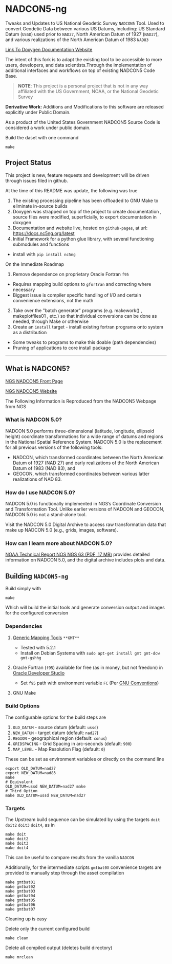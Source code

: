 # NADCON5-ng

Tweaks and Updates to US National Geodetic Survey `NADCON5` Tool. Used to convert Geodetic Data between various US Datums, including: US Standard Datum (`USSD`) used  prior to `NAD27`, North American Datum of 1927 (`NAD27`), and various realizations of the North American Datum of 1983 `NAD83`

[Link To Doxygen Documentation Website](http://docs.nc5ng.org/latest)

The intent of this fork is to adapt the existing tool to be accessible to more users, developers, and data scientists.Through the implementation of additional interfaces and workflows on top of existing NADCON5 Code Base. 

> **NOTE**: This project is a personal project that is not in any way affiliated with the US Government, NOAA, or the National Geodetic Survey

**Derivative Work:** Additions and Modifications to this software are released explicitly under Public Domain. 

As a product of the United States Government NADCON5 Source Code is considered a work under public domain.

Build the daset with one command

    make


## Project Status

This project is new, feature requests and development will be driven through issues filed in github.

At the time of this README was update, the following was true

1. The existing processing pipeline has been offloaded to GNU Make to eliminate in-source builds
2. Doxygen was strapped on top of the project to create documentation , source files were modified, superficially, to export documentation in doxygen 
3. Documentation and website live, hosted on `github-pages`, at url: https://docs.nc5ng.org/latest
4. Initial Framework for a python glue library, with several functioning submodules and functions
  - install with `pip install nc5ng`


On the Immediate Roadmap

1. Remove dependence on proprietary Oracle Fortran `f95`
  - Requires mapping build options to `gfortran` and correcting where necessary
  - Biggest issue is compiler specific handling of I/O and certain convenience extensions, not the math
2. Take over the "batch generator" programs (e.g. makework() , makeplotfiles01 , etc.) so that individual conversions can be done as needed, through Make or otherwise
3. Create an `install` target - install existing fortran programs onto system as a distribution
  - Some tweaks to programs to make this doable (path dependencies) 
  - Pruning of applications to core install package


---
## What is NADCON5?


[NGS NADCON5 Front Page](https://www.ngs.noaa.gov/NADCON5/index.shtml)

[NGS NADCON5 Website](https://beta.ngs.noaa.gov/gtkweb)

The Following Information is Reproduced from the NADCON5 Webpage from NGS

### What is NADCON 5.0?

NADCON 5.0 performs three-dimensional (latitude, longitude, ellipsoid height) coordinate transformations for a wide range of datums and regions in the National Spatial Reference System. NADCON 5.0 is the replacement for all previous versions of the following tools:

- NADCON, which transformed coordinates between the North American Datum of 1927 (NAD 27) and early realizations of the North American Datum of 1983 (NAD 83), and
- GEOCON, which transformed coordinates between various latter realizations of NAD 83.

### How do I use NADCON 5.0?

NADCON 5.0 is functionally implemented in NGS’s Coordinate Conversion and Transformation Tool. Unlike earlier versions of NADCON and GEOCON, NADCON 5.0 is not a stand-alone tool.

Visit the NADCON 5.0 Digital Archive to access raw transformation data that make up NADCON 5.0 (e.g., grids, images, software).

### How can I learn more about NADCON 5.0?
[NOAA Technical Report NOS NGS 63 (PDF, 17 MB)](https://www.ngs.noaa.gov/PUBS_LIB/NOAA_TR_NOS_NGS_63.pdf) provides detailed information on NADCON 5.0, and the digital archive includes plots and data.




## Building `NADCON5-ng` 

Build simply with

    make

Which will build the initial tools and generate conversion output and images for the configured conversion 


### Dependencies

1. [Generic Mapping Tools](http://gmt.soest.hawaii.edu/) `**GMT**`
   - Tested with 5.2.1
   - Install on Debian Systems with `sudo apt-get install gmt gmt-dcw gmt-gshhg`

2. Oracle Fortran (`f95`) available for free (as in money, but not freedom) in [Oracle Developer Studio](https://www.oracle.com/tools/developerstudio/index.html)
   - Set `f95` path with environment variable `FC` (Per [GNU Conventions](https://www.gnu.org/software/make/manual/html_node/Implicit-Variables.html))

3. GNU Make



### Build Options

The configurable options for the build steps are

1. `OLD_DATUM`   - source datum (default: `ussd`)
2. `NEW_DATUM`   - target datum (default: `nad27`)
3. `REGION`      - geographical region (default: `conus`)
4. `GRIDSPACING` - Grid Spacing in arc-seconds (default: `900`)
5. `MAP_LEVEL`   - Map Resolution Flag (default: `0`)

These can be set as environment variables or directly on the command line

    export OLD_DATUM=nad27
    export NEW_DATUM=nad83
    make
    # Equivalent
    OLD_DATUM=ussd NEW_DATUM=nad27 make
    # Third Option
    make OLD_DATUM=ussd NEW_DATUM=nad27

### Targets

The Upstream build sequence can be simulated by using the targets `doit` `doit2` `doit3` `doit4`, as in

    make doit
    make doit2
    make doit3
    make doit4

This can be useful to compare results from the vanilla `NADCON`

Additionally, for the intermediate scripts `gmtbat0X` convenience targets are provided to manually step through the asset compilation

    make gmtbat01
    make gmtbat02
    make gmtbat03
    make gmtbat04
    make gmtbat05
    make gmtbat06
    make gmtbat07


Cleaning up is easy

Delete only the current configured build 

    make clean

Delete all compiled output (deletes build directory)

    make mrclean



